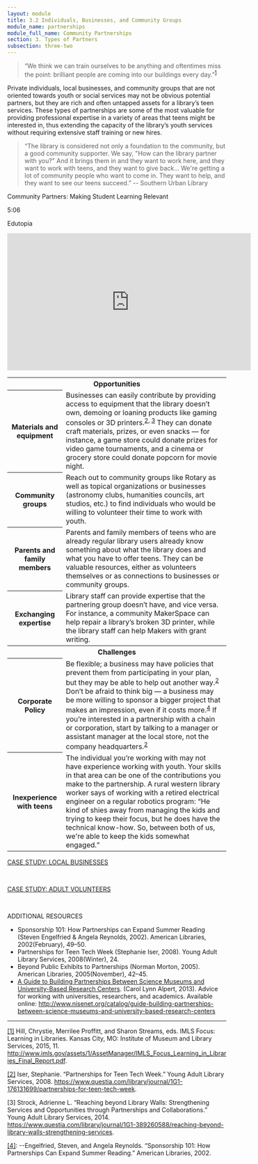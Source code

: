 ```yaml
---
layout: module
title: 3.2 Individuals, Businesses, and Community Groups
module_name: partnerships
module_full_name: Community Partnerships
section: 3. Types of Partners
subsection: three-two
---
```


>“We think we can train ourselves to be anything and oftentimes miss the point: brilliant people are coming into our buildings every day.”<sup><a href="#fn1" name="1">1</a></sup>

Private individuals, local businesses, and community groups that are not oriented towards youth or social services may not be obvious potential partners, but they are rich and often untapped assets for a library’s teen services. These types of partnerships are some of the most valuable for providing professional expertise in a variety of areas that teens might be interested in, thus extending the capacity of the library’s youth services without requiring extensive staff training or new hires. 

>“The library is considered not only a foundation to the community, but a good community supporter. We say, "How can the library partner with you?" And it brings them in and they want to work here, and they want to work with teens, and they want to give back... We're getting a lot of community people who want to come in. They want to help, and they want to see our teens succeed.” -- Southern Urban Library

<div class="case_study_box"> 

<p class="box-title">Community Partners: Making Student Learning Relevant</p> 

  <p class="videotime">5:06</p><p class="source">Edutopia</p>
<div class="video">
  <iframe width="560" height="315" src="https://www.youtube.com/embed/30oAIh5y3gE" frameborder="0" allow="autoplay; encrypted-media" allowfullscreen></iframe>
  </div>

</div>

<table class="colorful-th"> 
<tr><th colspan="2" class="th-black">Opportunities</th></tr> 
<tr><th>Materials and equipment</th><td>Businesses can easily contribute by providing access to equipment that the library doesn’t own, demoing or loaning products like gaming consoles or 3D printers.<sup><a href="#fn2" name="2">2</a>, <a href="#fn3" name="3">3</a></sup> They can donate craft materials, prizes, or even snacks — for instance, a game store could donate prizes for video game tournaments, and a cinema or grocery store could donate popcorn for movie night.</td></tr> 
<tr><th>Community groups</th><td>Reach out to community groups like Rotary as well as topical organizations or businesses (astronomy clubs, humanities councils, art studios, etc.) to find individuals who would be willing to volunteer their time to work with youth.</td></tr>
<tr><th>Parents and family members</th><td>Parents and family members of teens who are already regular library users already know something about what the library does and what you have to offer teens. They can be valuable resources, either as volunteers themselves or as connections to businesses or community groups.</td></tr>
<tr><th>Exchanging expertise</th><td>Library staff can provide expertise that the partnering group doesn’t have, and vice versa. For instance, a community MakerSpace can help repair a library’s broken 3D printer, while the library staff can help Makers with grant writing.</td></tr>
<tr><th colspan="2" class="th-black">Challenges</th></tr> 
<tr><th>Corporate Policy</th><td>Be flexible; a business may have policies that prevent them from participating in your plan, but they may be able to help out another way.<sup><a href="#fn2" name="2">2</a></sup> Don’t be afraid to think big — a business may be more willing to sponsor a bigger project that makes an impression, even if it costs more.<sup><a href="#fn4" name="4">4</a></sup> If you’re interested in a partnership with a chain or corporation, start by talking to a manager or assistant manager at the local store, not the company headquarters.<sup><a href="#fn2">2</a></sup></td></tr> 
<tr><th>Inexperience with teens</th><td>The individual you’re working with may not have experience working with youth. Your skills in that area can be one of the contributions you make to the partnership. A rural western library worker says of working with a retired electrical engineer on a regular robotics program: “He kind of shies away from managing the kids and trying to keep their focus, but he does have the technical know-how. So, between both of us, we're able to keep the kids somewhat engaged.”</td></tr>
</table>

<div class="case_study_box"> 
 <p><a href="" class="external">CASE STUDY: LOCAL BUSINESSES</a></p> 
</div>
<br>
<div class="case_study_box"> 
 <p><a href="" class="external">CASE STUDY: ADULT VOLUNTEERS</a></p> 
</div>
<br>

<div class="resources"> 

<span class="box-title">ADDITIONAL RESOURCES</span> 
<ul>
  <li>Sponsorship 101: How Partnerships can Expand Summer Reading (Steven Engelfried & Angela Reynolds, 2002). American Libraries, 2002(February), 49–50.</li>

  <li>Partnerships for Teen Tech Week (Stephanie Iser, 2008). Young Adult Library Services, 2008(Winter), 24.</li>

  <li>Beyond Public Exhibits to Partnerships (Norman Morton, 2005). American Libraries, 2005(November), 42–45.</li>

  <li><a href="http://www.nisenet.org/catalog/guide-building-partnerships-between-science-museums-and-university-based-research-centers" target="_blank">A Guide to Building Partnerships Between Science Museums and University-Based Research Centers</a>. (Carol Lynn Alpert, 2013). Advice for working with universities, researchers, and academics. Available online: <a href="http://www.nisenet.org/catalog/guide-building-partnerships-between-science-museums-and-university-based-research-centers" target="_blank">http://www.nisenet.org/catalog/guide-building-partnerships-between-science-museums-and-university-based-research-centers</a></li>
</ul>
</div>

<hr/>

<a name="fn1" href="#1">[1]</a> Hill, Chrystie, Merrilee Proffitt, and Sharon Streams, eds. IMLS Focus: Learning in Libraries. Kansas City, MO: Institute of Museum and Library Services, 2015, 11. <a href="http://www.imls.gov/assets/1/AssetManager/IMLS_Focus_Learning_in_Libraries_Final_Report.pdf" target="_blank">http://www.imls.gov/assets/1/AssetManager/IMLS_Focus_Learning_in_Libraries_Final_Report.pdf</a>.

<a name="fn2" href="#2">[2]</a> Iser, Stephanie. “Partnerships for Teen Tech Week.” Young Adult Library Services, 2008. <a href="https://www.questia.com/library/journal/1G1-176131699/partnerships-for-teen-tech-week" target="_blank">https://www.questia.com/library/journal/1G1-176131699/partnerships-for-teen-tech-week</a>.

<a name="fn3">[3]</a> Strock, Adrienne L. “Reaching beyond Library Walls: Strengthening Services and Opportunities through Partnerships and Collaborations.” Young Adult Library Services, 2014. <a href="https://www.questia.com/library/journal/1G1-389260588/reaching-beyond-library-walls-strengthening-services" target="_blank">https://www.questia.com/library/journal/1G1-389260588/reaching-beyond-library-walls-strengthening-services</a>.


<a name="fn4" href="4">[4]</a>:  --Engelfried, Steven, and Angela Reynolds. “Sponsorship 101: How Partnerships Can Expand Summer Reading.” American Libraries, 2002.